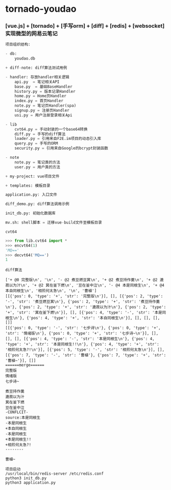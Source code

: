 # tornado-youdao    
   
### [vue.js] + [tornado] + [手写orm] + [diff] + [redis] + [websocket] 实现微型的网易云笔记
   
   
   
```python
项目组织结构:

- db:
    youdao.db

+ diff-note: diff算法测试用例

- handler: 存放handler相关逻辑
    api.py  = 笔记相关API
    base.py  = 基础BaseHandler
    history.py = 版本记录Handler
    home.py = Home页Handler
    index.py = 首页Handler
    note.py = 笔记页Handler(spa)
    signup.py = 注册页Handler
    usi.py = 用户注册登录相关Api

- lib
    cvt64.py = 手动封装的一个base64转换
    diff.py = 手写的diff算法
    loader.py = 引用来自F2E.im项目的动态引入库
    query.py = 手写的ORM
    security.py = 引用来自Google的bcrypt封装函数

- note
	note.py = 笔记类的方法
	user.py = 用户类的方法

+ my-project: vue项目文件

+ templates: 模板目录

application.py: 入口文件

diff_demo.py: diff算法调用示例

init_db.py: 初始化数据库

mv.sh: shell脚本 = 迁移vue-build文件至模板目录

```
   
   
`cvt64`   
```python
>>> from lib.cvt64 import *
>>> encvt64(1)
'MQ=='
>>> decvt64('MQ==')
1
```      
   
   
`diff算法`
```
['+ @0 完整版\n', '\n', '- @2 煮豆燃豆萁\n', '+ @2 煮豆持作羹\n', '+ @2 漉菽以为汁\n', '+ @2 萁在釜下燃\n', '豆在釜中泣\n', '- @4 本是同根生\n', '+ @4 本自同根生\n', '相煎何太急\n', '\n', '曹植']
[[{'pos': 0, 'type': '+', 'str': '完整版\n'}], [], [{'pos': 2, 'type': '-', 'str': '煮豆燃豆萁\n'}, {'pos': 2, 'type': '+', 'str': '煮豆持作羹\n'}, {'pos': 2, 'type': '+', 'str': '漉菽以为汁\n'}, {'pos': 2, 'type': '+', 'str': '萁在釜下燃\n'}], [], [{'pos': 4, 'type': '-', 'str': '本是同根生\n'}, {'pos': 4, 'type': '+', 'str': '本自同根生\n'}], [], [], [], []]
[[{'pos': 0, 'type': '-', 'str': '七步诗\n'}, {'pos': 0, 'type': '+', 'str': '情绪版\n'}, {'pos': 0, 'type': '+', 'str': '七步诗~\n'}], [], [], [], [{'pos': 4, 'type': '-', 'str': '本是同根生\n'}, {'pos': 4, 'type': '+', 'str': '本是同根生!!\n'}, {'pos': 4, 'type': '+', 'str': '相煎何太急?!\n'}], [{'pos': 5, 'type': '-', 'str': '相煎何太急\n'}], [], [{'pos': 7, 'type': '-', 'str': '曹植'}, {'pos': 7, 'type': '+', 'str': '曹植~'}], []]
======merge======
完整版
情绪版
七步诗~

煮豆持作羹
漉菽以为汁
萁在釜下燃
豆在釜中泣
-CONFLCIT-
source:本是同根生
-本是同根生
+本自同根生
-本是同根生
+本是同根生!!
+相煎何太急?!
--------

曹植~
```   
   
   
`项目启动`   
`/usr/local/bin/redis-server /etc/redis.conf`   
`python3 init_db.py`   
`python3 application.py`   